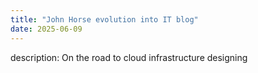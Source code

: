 ```yaml
---
title: "John Horse evolution into IT blog"
date: 2025-06-09
---
```

description: On the road to cloud infrastructure designing
